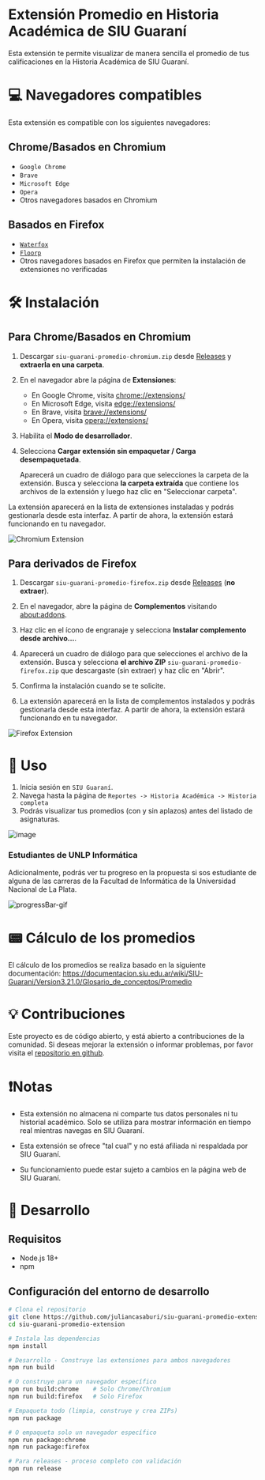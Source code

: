# Extensión Promedio en Historia Académica de SIU Guaraní

Esta extensión te permite visualizar de manera sencilla el promedio de tus calificaciones en la Historia Académica de SIU Guaraní.

# 💻 Navegadores compatibles
Esta extensión es compatible con los siguientes navegadores:

## Chrome/Basados en Chromium
- `Google Chrome`
- `Brave`
- `Microsoft Edge`
- `Opera`
- Otros navegadores basados en Chromium

## Basados en Firefox

- [`Waterfox`](https://github.com/WaterfoxCo/Waterfox)
- [`Floorp`](https://github.com/Floorp-Projects/Floorp)
- Otros navegadores basados en Firefox que permiten la instalación de extensiones no verificadas

# 🛠️ Instalación

## Para Chrome/Basados en Chromium
1. Descargar `siu-guarani-promedio-chromium.zip` desde [Releases](https://github.com/juliancasaburi/siu-guarani-promedio-extension/releases) y **extraerla en una carpeta**.

2. En el navegador abre la página de **Extensiones**:
   - En Google Chrome, visita [chrome://extensions/](chrome://extensions/)
   - En Microsoft Edge, visita [edge://extensions/](edge://extensions/)
   - En Brave, visita [brave://extensions/](brave://extensions/)
   - En Opera, visita [opera://extensions/](opera://extensions/)

3. Habilita el **Modo de desarrollador**.

4. Selecciona **Cargar extensión sin empaquetar / Carga desempaquetada**.

   Aparecerá un cuadro de diálogo para que selecciones la carpeta de la extensión. Busca y selecciona **la carpeta extraída** que contiene los archivos de la extensión y luego haz clic en "Seleccionar carpeta".

La extensión aparecerá en la lista de extensiones instaladas y podrás gestionarla desde esta interfaz. A partir de ahora, la extensión estará funcionando en tu navegador.

![Chromium Extension](https://github.com/user-attachments/assets/c0bbb30a-90fc-4740-8bc5-138737d59335)

## Para derivados de Firefox
1. Descargar `siu-guarani-promedio-firefox.zip` desde [Releases](https://github.com/juliancasaburi/siu-guarani-promedio-extension/releases) (**no extraer**).

2. En el navegador, abre la página de **Complementos** visitando [about:addons](about:addons).

3. Haz clic en el ícono de engranaje y selecciona **Instalar complemento desde archivo...**.

4. Aparecerá un cuadro de diálogo para que selecciones el archivo de la extensión. Busca y selecciona **el archivo ZIP** `siu-guarani-promedio-firefox.zip` que descargaste (sin extraer) y haz clic en "Abrir".

5. Confirma la instalación cuando se te solicite.
  
7. La extensión aparecerá en la lista de complementos instalados y podrás gestionarla desde esta interfaz. A partir de ahora, la extensión estará funcionando en tu navegador.

![Firefox Extension](https://github.com/user-attachments/assets/db548583-a54b-4b50-a45a-71d1a9371fb2)

# 📖 Uso
1. Inicia sesión en `SIU Guaraní`.
2. Navega hasta la página de `Reportes -> Historia Académica -> Historia completa`
3. Podrás visualizar tus promedios (con y sin aplazos) antes del listado de asignaturas.

![image](https://github.com/juliancasaburi/siu-guarani-promedio-extension/assets/48498042/f0efdf67-e036-4be2-bd41-78a1da5d07db)

### Estudiantes de UNLP Informática
Adicionalmente, podrás ver tu progreso en la propuesta si sos estudiante de alguna de las carreras de la Facultad de Informática de la Universidad Nacional de La Plata.

![progressBar-gif](https://github.com/juliancasaburi/siu-guarani-promedio-extension/assets/48498042/d91074a6-f337-48ce-99c9-b568a76eac88)

# 📟 Cálculo de los promedios
El cálculo de los promedios se realiza basado en la siguiente documentación:
https://documentacion.siu.edu.ar/wiki/SIU-Guarani/Version3.21.0/Glosario_de_conceptos/Promedio

# 💡 Contribuciones
Este proyecto es de código abierto, y está abierto a contribuciones de la comunidad. Si deseas mejorar la extensión o informar problemas, por favor visita el [repositorio en github](https://github.com/juliancasaburi/siu-guarani-promedio-extension).

# ❗Notas
- Esta extensión no almacena ni comparte tus datos personales ni tu historial académico. Solo se utiliza para mostrar información en tiempo real mientras navegas en SIU Guaraní.

- Esta extensión se ofrece "tal cual" y no está afiliada ni respaldada por SIU Guaraní.

- Su funcionamiento puede estar sujeto a cambios en la página web de SIU Guaraní.

# 🔧 Desarrollo

## Requisitos
- Node.js 18+
- npm

## Configuración del entorno de desarrollo
```bash
# Clona el repositorio
git clone https://github.com/juliancasaburi/siu-guarani-promedio-extension.git
cd siu-guarani-promedio-extension

# Instala las dependencias
npm install

# Desarrollo - Construye las extensiones para ambos navegadores
npm run build

# O construye para un navegador específico
npm run build:chrome    # Solo Chrome/Chromium
npm run build:firefox   # Solo Firefox

# Empaqueta todo (limpia, construye y crea ZIPs)
npm run package

# O empaqueta solo un navegador específico
npm run package:chrome
npm run package:firefox

# Para releases - proceso completo con validación
npm run release
```
